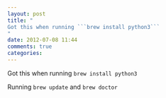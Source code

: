 ```yaml
---
layout: post
title: "
Got this when running ```brew install python3```
"
date: 2012-07-08 11:44
comments: true
categories: 
---
```


Got this when running ```brew install python3```


Running ```brew update``` and ```brew doctor```

